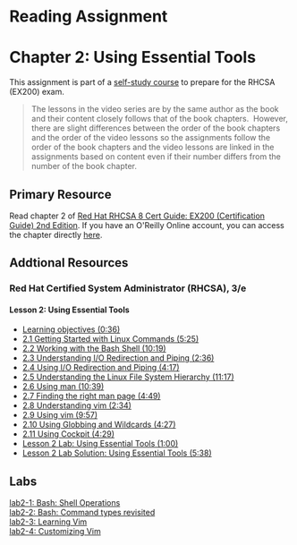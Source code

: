 # Reading Assignment
# Chapter 2: Using Essential Tools
This assignment is part of a [self-study course](../README.md) to prepare for the RHCSA (EX200) exam.</br>

> The lessons in the video series are by the same author as the book and their content closely follows that of the book chapters.  However, there are slight differences between the order of the book chapters and the order of the video lessons so the assignments follow the order of the book chapters and the video lessons are linked in the assignments based on content even if their number differs from the number of the book chapter.
## Primary Resource
Read chapter 2 of [Red Hat RHCSA 8 Cert Guide: EX200 (Certification Guide) 2nd Edition](https://www.amazon.com/Red-RHCSA-Cert-Guide-Certification/dp/0137341628/).  If you have an O'Reilly Online account, you can access the chapter directly [here](https://learning.oreilly.com/library/view/red-hat-rhcsa/9780137341641/ch02.xhtml).
## Addtional Resources

### Red Hat Certified System Administrator (RHCSA), 3/e

#### Lesson 2: Using Essential Tools
- [Learning objectives (0:36)](https://learning.oreilly.com/videos/red-hat-certified/9780135656495/9780135656495-RCSA_01_02_00)
- [2.1 Getting Started with Linux Commands (5:25)](https://learning.oreilly.com/videos/red-hat-certified/9780135656495/9780135656495-RCSA_01_02_01)
- [2.2 Working with the Bash Shell (10:19)](https://learning.oreilly.com/videos/red-hat-certified/9780135656495/9780135656495-RCSA_01_02_02)
- [2.3 Understanding I/O Redirection and Piping (2:36)](https://learning.oreilly.com/videos/red-hat-certified/9780135656495/9780135656495-RCSA_01_02_03)
- [2.4 Using I/O Redirection and Piping (4:17)](https://learning.oreilly.com/videos/red-hat-certified/9780135656495/9780135656495-RCSA_01_02_04)
- [2.5 Understanding the Linux File System Hierarchy (11:17)](https://learning.oreilly.com/videos/red-hat-certified/9780135656495/9780135656495-RCSA_01_02_05)
- [2.6 Using man (10:39)](https://learning.oreilly.com/videos/red-hat-certified/9780135656495/9780135656495-RCSA_01_02_06)
- [2.7 Finding the right man page (4:49)](https://learning.oreilly.com/videos/red-hat-certified/9780135656495/9780135656495-RCSA_01_02_07)
- [2.8 Understanding vim (2:34)](https://learning.oreilly.com/videos/red-hat-certified/9780135656495/9780135656495-RCSA_01_02_08)
- [2.9 Using vim (9:57)](https://learning.oreilly.com/videos/red-hat-certified/9780135656495/9780135656495-RCSA_01_02_09)
- [2.10 Using Globbing and Wildcards (4:27)](https://learning.oreilly.com/videos/red-hat-certified/9780135656495/9780135656495-RCSA_01_02_10)
- [2.11 Using Cockpit (4:29)](https://learning.oreilly.com/videos/red-hat-certified/9780135656495/9780135656495-RCSA_01_02_11)
- [Lesson 2 Lab: Using Essential Tools (1:00)](https://learning.oreilly.com/videos/red-hat-certified/9780135656495/9780135656495-RCSA_01_02_12)
- [Lesson 2 Lab Solution: Using Essential Tools (5:38)](https://learning.oreilly.com/videos/red-hat-certified/9780135656495/9780135656495-RCSA_01_02_13)

## Labs
[lab2-1: Bash: Shell Operations](lab2-1.md)</br>
[lab2-2: Bash: Command types revisited](lab2-2.md)</br>
[lab2-3: Learning Vim](lab2-3.md)</br>
[lab2-4: Customizing Vim](lab2-4.md)</br>
